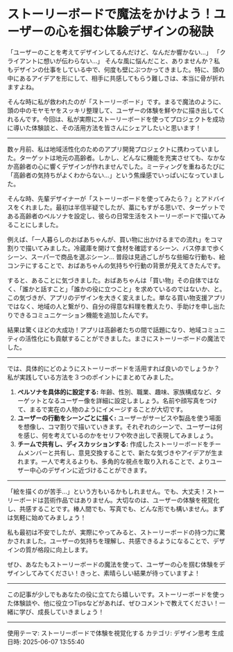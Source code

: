 # ストーリーボードで魔法をかけよう！ユーザーの心を掴む体験デザインの秘訣

「ユーザーのことを考えてデザインしてるんだけど、なんだか響かない…」
「クライアントに想いが伝わらない…」
そんな風に悩んだこと、ありませんか？私もデザインの仕事をしている中で、何度も壁にぶつかってきました。特に、頭の中にあるアイデアを形にして、相手に共感してもらう難しさは、本当に骨が折れますよね。

そんな時に私が救われたのが「ストーリーボード」です。まるで魔法のように、頭の中のモヤモヤをスッキリ整理して、ユーザーの体験を鮮やかに描き出してくれるんです。今回は、私が実際にストーリーボードを使ってプロジェクトを成功に導いた体験談と、その活用方法を皆さんにシェアしたいと思います！

---

数ヶ月前、私は地域活性化のためのアプリ開発プロジェクトに携わっていました。ターゲットは地元の高齢者。しかし、どんなに機能を充実させても、なかなか高齢者の心に響くデザインが作れませんでした。ミーティングを重ねるたびに「高齢者の気持ちがよくわからない…」という焦燥感でいっぱいになっていました。

そんな時、先輩デザイナーが「ストーリーボードを使ってみたら？」とアドバイスをくれました。最初は半信半疑でしたが、藁にもすがる思いで、ターゲットである高齢者のペルソナを設定し、彼らの日常生活をストーリーボードで描いてみることにしました。

例えば、「一人暮らしのおばあちゃんが、買い物に出かけるまでの流れ」をコマ割りで描いてみました。冷蔵庫を開けて食材を確認するシーン、バス停まで歩くシーン、スーパーで商品を選ぶシーン… 普段は見過ごしがちな些細な行動も、絵コンテにすることで、おばあちゃんの気持ちや行動の背景が見えてきたんです。

すると、あることに気づきました。おばあちゃんは「買い物」その自体ではなく、「誰かと話すこと」「誰かの役に立つこと」を求めているのではないか、と。この気づきが、アプリのデザインを大きく変えました。単なる買い物支援アプリではなく、地域の人と繋がり、自分の得意な料理を教えたり、手助けを申し出たりできるコミュニケーション機能を追加したんです。

結果は驚くほどの大成功！アプリは高齢者たちの間で話題になり、地域コミュニティの活性化にも貢献することができました。まさにストーリーボードの魔法でした。

---

では、具体的にどのようにストーリーボードを活用すれば良いのでしょうか？ 私が実践している方法を３つのポイントにまとめてみました。

1. **ペルソナを具体的に設定する:** 年齢、性別、職業、趣味、家族構成など、ターゲットとなるユーザー像を詳細に設定しましょう。名前や顔写真をつけて、まるで実在の人物のようにイメージすることが大切です。
2. **ユーザーの行動をシーンごとに描く:** ユーザーがサービスや製品を使う場面を想像し、コマ割りで描いていきます。それぞれのシーンで、ユーザーは何を感じ、何を考えているのかをセリフや吹き出しで表現してみましょう。
3. **チームで共有し、ディスカッションする:** 作成したストーリーボードをチームメンバーと共有し、意見交換することで、新たな気づきやアイデアが生まれます。一人で考えるよりも、多角的な視点を取り入れることで、よりユーザー中心のデザインに近づけることができます。

---

「絵を描くのが苦手…」という方もいるかもしれません。でも、大丈夫！ストーリーボードは芸術作品ではありません。大切なのは、ユーザーの体験を視覚化し、共感することです。棒人間でも、写真でも、どんな形でも構いません。まずは気軽に始めてみましょう！

私も最初は不安でしたが、実際にやってみると、ストーリーボードの持つ力に驚かされました。ユーザーの気持ちを理解し、共感できるようになることで、デザインの質が格段に向上します。

ぜひ、あなたもストーリーボードの魔法を使って、ユーザーの心を掴む体験をデザインしてみてください！きっと、素晴らしい結果が待っていますよ！

---

この記事が少しでもあなたの役に立てたら嬉しいです。ストーリーボードを使った体験談や、他に役立つTipsなどがあれば、ぜひコメントで教えてください！一緒に学び、成長していきましょう！


---
使用テーマ: ストーリーボードで体験を視覚化する
カテゴリ: デザイン思考
生成日時: 2025-06-07 13:55:40
